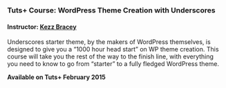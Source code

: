 ### Tuts+ Course: WordPress Theme Creation with Underscores
#### Instructor: [Kezz Bracey](https://tutsplus.com/authors/kezz-bracey)

Underscores starter theme, by the makers of WordPress themselves, is designed to give you a “1000 hour head start” on WP theme creation. This course will take you the rest of the way to the finish line, with everything you need to know to go from “starter” to a fully fledged WordPress theme.

**Available on Tuts+ February 2015**
